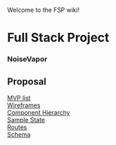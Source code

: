 Welcome to the FSP wiki!

Full Stack Project
==================
### NoiseVapor


## Proposal

[MVP list](https://github.com/dtluther/FSP/wiki/MVP-List)
<br/>
[Wireframes](https://github.com/dtluther/FSP/wiki/Wireframes)
<br/>
[Component Hierarchy](https://github.com/dtluther/FSP/wiki/Component-Hierarchy)
<br/>
[Sample State](https://github.com/dtluther/FSP/wiki/Sample-State)
<br/>
[Routes](https://github.com/dtluther/FSP/wiki/Routes)
<br/>
[Schema](https://github.com/dtluther/FSP/wiki/Schema)


